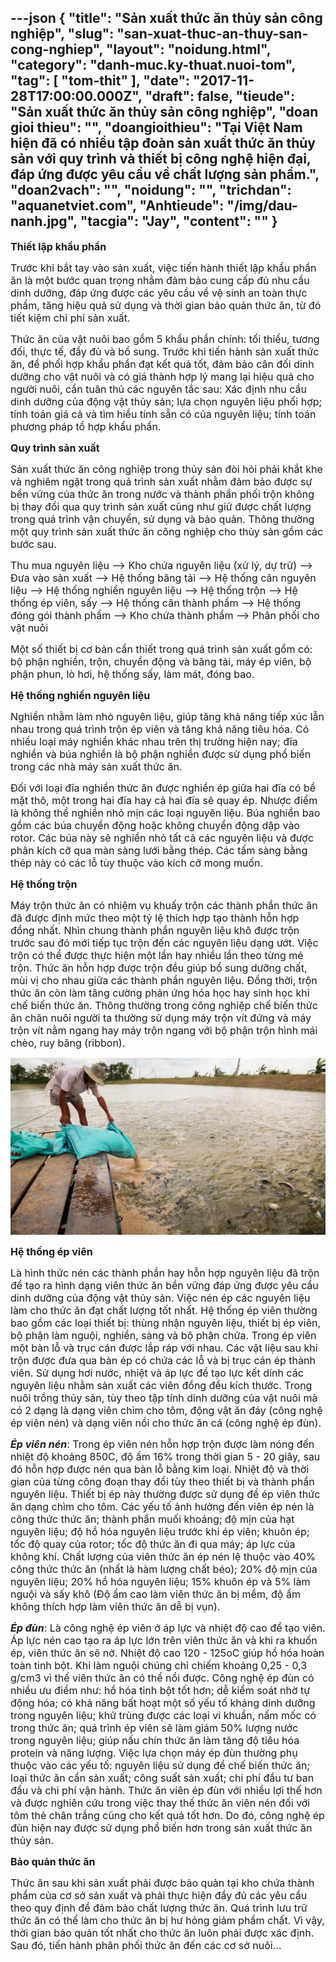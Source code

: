 ---json
{
    "title": "Sản xuất thức ăn thủy sản công nghiệp",
    "slug": "san-xuat-thuc-an-thuy-san-cong-nghiep",
    "layout": "noidung.html",
    "category": "danh-muc.ky-thuat.nuoi-tom",
    "tag": [
        "tom-thit"
    ],
    "date": "2017-11-28T17:00:00.000Z",
    "draft": false,
    "tieude": "Sản xuất thức ăn thủy sản công nghiệp",
    "doan gioi thieu": "",
    "doangioithieu": "Tại Việt Nam hiện đã có nhiều tập đoàn sản xuất thức ăn thủy sản với quy trình và thiết bị công nghệ hiện đại, đáp ứng được yêu cầu về chất lượng sản phẩm.",
    "doan2vach": "",
    "noidung": "",
    "trichdan": "aquanetviet.com",
    "Anhtieude": "/img/dau-nanh.jpg",
    "tacgia": "Jay",
    "__content__": ""
}
---
<p><span style="font-size:16px"><strong>Thiết lập khẩu phần</strong></span></p>

<p><span style="font-size:16px">Trước khi bắt tay v&agrave;o sản xuất, việc tiến h&agrave;nh thiết lập khẩu phần ăn l&agrave; một bước quan trọng nhằm đảm bảo cung cấp đủ nhu cầu dinh dưỡng, đ&aacute;p ứng được c&aacute;c y&ecirc;u cầu về vệ sinh an to&agrave;n thực phẩm, tăng hiệu quả sử dụng v&agrave; thời gian bảo quản thức ăn, từ đ&oacute; tiết kiệm chi ph&iacute; sản xuất.</span></p>

<p><span style="font-size:16px">Thức ăn của vật nu&ocirc;i bao gồm 5 khẩu phần ch&iacute;nh: tối thiểu, tương đối, thực tế, đầy đủ v&agrave; bổ sung. Trước khi tiến h&agrave;nh sản xuất thức ăn, để phối hợp khẩu phần đạt kết quả tốt, đảm bảo c&acirc;n đối dinh dưỡng cho vật nu&ocirc;i v&agrave; c&oacute; gi&aacute; th&agrave;nh hợp l&yacute; mang lại hiệu quả cho người nu&ocirc;i, cần tu&acirc;n thủ c&aacute;c nguy&ecirc;n tắc sau: X&aacute;c định nhu cầu dinh dưỡng của động vật thủy sản; lựa chọn nguy&ecirc;n liệu phối hợp; t&iacute;nh to&aacute;n gi&aacute; cả v&agrave; t&igrave;m hiểu t&iacute;nh sẵn c&oacute; của nguy&ecirc;n liệu; t&iacute;nh to&aacute;n phương ph&aacute;p tổ hợp khẩu phần.</span></p>

<p><span style="font-size:16px"><strong>Quy tr&igrave;nh sản xuất</strong></span></p>

<p><span style="font-size:16px">Sản xuất thức ăn c&ocirc;ng nghiệp trong thủy sản đ&ograve;i hỏi phải khắt khe v&agrave; nghi&ecirc;m ngặt trong qu&aacute; tr&igrave;nh sản xuất nhằm đảm bảo được sự bền vững của thức ăn trong nước v&agrave; th&agrave;nh phần phối trộn kh&ocirc;ng bị thay đổi qua quy tr&igrave;nh sản xuất cũng như giữ được chất lượng trong qu&aacute; tr&igrave;nh vận chuyển, sử dụng v&agrave; bảo quản. Th&ocirc;ng thường một quy tr&igrave;nh sản xuất thức ăn c&ocirc;ng nghiệp cho thủy sản gồm c&aacute;c bước sau.</span></p>

<p><span style="font-size:16px">Thu mua nguy&ecirc;n liệu &ndash;&gt; Kho chứa nguy&ecirc;n liệu (xử l&yacute;, dự trữ) &ndash;&gt; Đưa v&agrave;o sản xuất &ndash;&gt; Hệ thống băng tải &ndash;&gt; Hệ thống c&acirc;n nguy&ecirc;n liệu &ndash;&gt; Hệ thống nghiền nguy&ecirc;n liệu &ndash;&gt; Hệ thống trộn &ndash;&gt; Hệ thống &eacute;p vi&ecirc;n, sấy &ndash;&gt; Hệ thống c&acirc;n th&agrave;nh phẩm &ndash;&gt; Hệ thống đ&oacute;ng g&oacute;i th&agrave;nh phẩm &ndash;&gt; Kho chứa th&agrave;nh phẩm &ndash;&gt; Ph&acirc;n phối cho vật nu&ocirc;i</span></p>

<p><span style="font-size:16px">Một số thiết bị cơ bản cần thiết trong qu&aacute; tr&igrave;nh sản xuất gồm c&oacute;: bộ phận nghiền, trộn, chuyền động v&agrave; băng tải, m&aacute;y &eacute;p vi&ecirc;n, bộ phận phun, l&ograve; hơi, hệ thống sấy, l&agrave;m m&aacute;t, đ&oacute;ng bao.</span></p>

<p><span style="font-size:16px"><strong>Hệ thống nghiền nguy&ecirc;n liệu</strong></span></p>

<p><span style="font-size:16px">Nghiền nhằm l&agrave;m nhỏ nguy&ecirc;n liệu, gi&uacute;p tăng khả năng tiếp x&uacute;c lẫn nhau trong qu&aacute; tr&igrave;nh trộn &eacute;p vi&ecirc;n v&agrave; tăng khả năng ti&ecirc;u h&oacute;a. C&oacute; nhiều loại m&aacute;y nghiền kh&aacute;c nhau tr&ecirc;n thị trường hiện nay; đĩa nghiền v&agrave; b&uacute;a nghiền l&agrave; bộ phận nghiền được sử dụng phổ biến trong c&aacute;c nh&agrave; m&aacute;y sản xuất thức ăn.&nbsp;</span></p>

<p><span style="font-size:16px">Đối với loại đĩa nghiền thức ăn được nghiền &eacute;p giữa hai đĩa c&oacute; bề mặt th&ocirc;, một trong hai đĩa hay cả hai đĩa sẽ quay &eacute;p. Nhược điểm l&agrave; kh&ocirc;ng thể nghiền nhỏ mịn c&aacute;c loại nguy&ecirc;n liệu. B&uacute;a nghiền bao gồm c&aacute;c b&uacute;a chuyển động hoặc kh&ocirc;ng chuyển động dập v&agrave;o rotor. C&aacute;c b&uacute;a n&agrave;y sẽ nghiền nhỏ tất cả c&aacute;c nguy&ecirc;n liệu v&agrave; được ph&acirc;n k&iacute;ch cỡ qua m&agrave;n s&agrave;ng lưới bằng th&eacute;p. C&aacute;c tấm s&agrave;ng bằng th&eacute;p n&agrave;y c&oacute; c&aacute;c lỗ t&ugrave;y thuộc v&agrave;o k&iacute;ch cỡ mong muốn.</span></p>

<p><span style="font-size:16px"><strong>Hệ thống trộn</strong></span></p>

<p><span style="font-size:16px">M&aacute;y trộn thức ăn c&oacute; nhiệm vụ khuấy trộn c&aacute;c th&agrave;nh phần thức ăn đ&atilde; được định mức theo một tỷ lệ th&iacute;ch hợp tạo th&agrave;nh hỗn hợp đồng nhất. Nh&igrave;n chung th&agrave;nh phần nguy&ecirc;n liệu kh&ocirc; được trộn trước sau đ&oacute; mới tiếp tục trộn đến c&aacute;c nguy&ecirc;n liệu dạng ướt. Việc trộn c&oacute; thể được thực hiện một lần hay nhiều lần theo từng mẻ trộn. Thức ăn hỗn hợp được trộn đều gi&uacute;p bổ sung dưỡng chất, m&ugrave;i vị cho nhau giữa c&aacute;c th&agrave;nh phần nguy&ecirc;n liệu. Đồng thời, trộn thức ăn c&ograve;n l&agrave;m tăng cường phản ứng h&oacute;a học hay sinh học khi chế biến thức ăn. Th&ocirc;ng thường trong c&ocirc;ng nghiệp chế biến thức ăn chăn nu&ocirc;i người ta thường sử dụng m&aacute;y trộn v&iacute;t đứng v&agrave; m&aacute;y trộn v&iacute;t nằm ngang hay m&aacute;y trộn ngang với bộ phận trộn h&igrave;nh m&aacute;i ch&egrave;o, ruy băng (ribbon).</span></p>

<p><img alt="" src="/img/cho-ca-an.jpg" /></p>

<p><span style="font-size:16px"><strong>Hệ thống &eacute;p vi&ecirc;n</strong></span></p>

<p><span style="font-size:16px">L&agrave; h&igrave;nh thức n&eacute;n c&aacute;c th&agrave;nh phần hay hỗn hợp nguy&ecirc;n liệu đ&atilde; trộn để tạo ra h&igrave;nh dạng vi&ecirc;n thức ăn bền vững đ&aacute;p ứng được y&ecirc;u cầu dinh dưỡng của động vật thủy sản. Việc n&eacute;n &eacute;p c&aacute;c nguy&ecirc;n liệu l&agrave;m cho thức ăn đạt chất lượng tốt nhất. Hệ thống &eacute;p vi&ecirc;n thường bao gồm c&aacute;c loại thiết bị: th&ugrave;ng nhận nguy&ecirc;n liệu, thiết bị &eacute;p vi&ecirc;n, bộ phận l&agrave;m nguội, nghiền, s&agrave;ng v&agrave; bộ phận chứa. Trong &eacute;p vi&ecirc;n một b&agrave;n lỗ v&agrave; trục c&aacute;n được lắp r&aacute;p với nhau. C&aacute;c vật liệu sau khi trộn được đưa qua b&agrave;n &eacute;p c&oacute; chứa c&aacute;c lỗ v&agrave; bị trục c&aacute;n &eacute;p th&agrave;nh vi&ecirc;n. Sử dụng hơi nước, nhiệt v&agrave; &aacute;p lực để tạo lực kết d&iacute;nh c&aacute;c nguy&ecirc;n liệu nhằm sản xuất c&aacute;c vi&ecirc;n đồng đều k&iacute;ch thước. Trong nu&ocirc;i trồng thủy sản, t&ugrave;y theo tập t&iacute;nh dinh dưỡng của vật nu&ocirc;i m&agrave; c&oacute; 2 dạng l&agrave; dạng vi&ecirc;n ch&igrave;m cho t&ocirc;m, động vật ăn đ&aacute;y (c&ocirc;ng nghệ &eacute;p vi&ecirc;n n&eacute;n) v&agrave; dạng vi&ecirc;n nổi cho thức ăn c&aacute; (c&ocirc;ng nghệ &eacute;p đ&ugrave;n).</span></p>

<p><span style="font-size:16px"><strong><em>&Eacute;p vi&ecirc;n n&eacute;n</em></strong>: Trong &eacute;p vi&ecirc;n n&eacute;n hỗn hợp trộn được l&agrave;m n&oacute;ng đến nhiệt độ khoảng 850C, độ ẩm 16% trong thời gian 5 - 20 gi&acirc;y, sau đ&oacute; hỗn hợp được n&eacute;n qua b&agrave;n lỗ bằng kim loại. Nhiệt độ v&agrave; thời gian của từng c&ocirc;ng đoạn thay đổi t&ugrave;y theo thiết bị v&agrave; th&agrave;nh phần nguy&ecirc;n liệu. Thiết bị &eacute;p n&agrave;y thường được sử dụng để &eacute;p vi&ecirc;n thức ăn dạng ch&igrave;m cho t&ocirc;m. C&aacute;c yếu tố ảnh hưởng đến vi&ecirc;n &eacute;p n&eacute;n l&agrave; c&ocirc;ng thức thức ăn; th&agrave;nh phần muối kho&aacute;ng; độ mịn của hạt nguy&ecirc;n liệu; độ hồ h&oacute;a nguy&ecirc;n liệu trước khi &eacute;p vi&ecirc;n; khu&ocirc;n &eacute;p; tốc độ quay của rotor; tốc độ thức ăn đi qua m&aacute;y; &aacute;p lực của kh&ocirc;ng kh&iacute;. Chất lượng của vi&ecirc;n thức ăn &eacute;p n&eacute;n lệ thuộc v&agrave;o 40% c&ocirc;ng thức thức ăn (nhất l&agrave; h&agrave;m lượng chất b&eacute;o); 20% độ mịn của nguy&ecirc;n liệu; 20% hồ h&oacute;a nguy&ecirc;n liệu; 15% khu&ocirc;n &eacute;p v&agrave; 5% l&agrave;m nguội v&agrave; sấy kh&ocirc; (Độ ẩm cao l&agrave;m vi&ecirc;n thức ăn bị mềm, độ ẩm kh&ocirc;ng th&iacute;ch hợp l&agrave;m vi&ecirc;n thức ăn dễ bị vụn).</span></p>

<p><span style="font-size:16px"><em><strong>&Eacute;p đ&ugrave;n</strong></em>: L&agrave; c&ocirc;ng nghệ &eacute;p vi&ecirc;n ở &aacute;p lực v&agrave; nhiệt độ cao để tạo vi&ecirc;n. &Aacute;p lực n&eacute;n cao tạo ra &aacute;p lực lớn tr&ecirc;n vi&ecirc;n thức ăn v&agrave; khi ra khuốn &eacute;p, vi&ecirc;n thức ăn sẽ nở. Nhiệt độ cao 120 - 125oC gi&uacute;p hồ h&oacute;a ho&agrave;n to&agrave;n tinh bột. Khi l&agrave;m nguội ch&uacute;ng chỉ chiếm khoảng 0,25 - 0,3 g/cm3 v&igrave; thế vi&ecirc;n thức ăn c&oacute; thể nổi được. C&ocirc;ng nghệ &eacute;p đ&ugrave;n c&oacute; nhiều ưu điểm như: hồ h&oacute;a tinh bột tốt hơn; dễ kiểm so&aacute;t nhờ tự động h&oacute;a; c&oacute; khả năng bất hoạt một số yếu tố kh&aacute;ng dinh dưỡng trong nguy&ecirc;n liệu; khử tr&ugrave;ng được c&aacute;c loại vi khuẩn, nấm mốc c&oacute; trong thức ăn; qu&aacute; tr&igrave;nh &eacute;p vi&ecirc;n sẽ l&agrave;m giảm 50% lượng nước trong nguy&ecirc;n liệu; gi&uacute;p nấu ch&iacute;n thức ăn l&agrave;m tăng độ ti&ecirc;u h&oacute;a protein v&agrave; năng lượng. Việc lựa chọn m&aacute;y &eacute;p đ&ugrave;n thường phụ thuộc v&agrave;o c&aacute;c yếu tố: nguy&ecirc;n liệu sử dụng để chế biến thức ăn; loại thức ăn cần sản xuất; c&ocirc;ng suất sản xuất; chi ph&iacute; đầu tư ban đầu v&agrave; chi ph&iacute; vận h&agrave;nh. Thức ăn vi&ecirc;n &eacute;p đ&ugrave;n với nhiều lợi thế hơn v&agrave; được nghi&ecirc;n cứu trong việc thay thế thức ăn vi&ecirc;n n&eacute;n đối với t&ocirc;m thẻ ch&acirc;n trắng cũng cho kết quả tốt hơn. Do đ&oacute;, c&ocirc;ng nghệ &eacute;p đ&ugrave;n hiện nay được sử dụng phổ biến hơn trong sản xuất thức ăn thủy sản.</span></p>

<p><span style="font-size:16px"><strong>Bảo quản thức ăn</strong></span></p>

<p><span style="font-size:16px">Thức ăn sau khi sản xuất phải được bảo quản tại kho chứa th&agrave;nh phẩm của cơ sở sản xuất v&agrave; phải thực hiện đầy đủ c&aacute;c y&ecirc;u cầu theo quy định để đảm bảo chất lượng thức ăn. Qu&aacute; tr&igrave;nh lưu trữ thức ăn c&oacute; thể l&agrave;m cho thức ăn bị hư hỏng giảm phẩm chất. V&igrave; vậy, thời gian bảo quản tốt nhất cho thức ăn lu&ocirc;n phải được x&aacute;c định. Sau đ&oacute;, tiến h&agrave;nh ph&acirc;n phối thức ăn đến c&aacute;c cơ sở nu&ocirc;i&hellip;</span></p>
